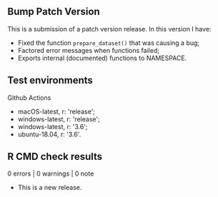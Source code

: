 ## Bump Patch Version
This is a submission of a patch version release. In this version I have:
* Fixed the function `prepare_dataset()` that was causing a bug;
* Factored error messages when functions failed;
* Exports internal (documented) functions to NAMESPACE.

## Test environments
Github Actions
* macOS-latest,   r: 'release';
* windows-latest, r: 'release';
* windows-latest, r: '3.6';
* ubuntu-18.04,   r: '3.6'.

## R CMD check results

0 errors | 0 warnings | 0 note

* This is a new release.
